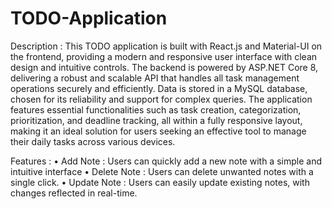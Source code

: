 # TODO-Application

Description : 
		This TODO application is built with React.js and Material-UI on the frontend, providing a modern and responsive user interface with clean design and intuitive controls. The backend is powered by ASP.NET Core 8, delivering a robust and scalable API that handles all task management operations securely and efficiently. Data is stored in a MySQL database, chosen for its reliability and support for complex queries. The application features essential functionalities such as task creation, categorization, prioritization, and deadline tracking, all within a fully responsive layout, making it an ideal solution for users seeking an effective tool to manage their daily tasks across various devices.

Features : 
•	Add Note : Users can quickly add a new note with a simple and intuitive interface
•	Delete Note : Users can delete unwanted notes with a single click.
•	Update Note : Users can easily update existing notes, with changes reflected in real-time.
